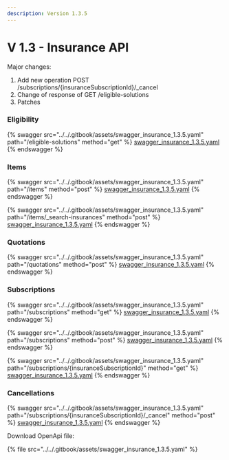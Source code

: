 ```yaml
---
description: Version 1.3.5
---
```


# V 1.3 - Insurance API

Major changes:

1. Add new operation POST /subscriptions/{insuranceSubscriptionId}/\_cancel
2. Change of response of GET /eligible-solutions
3. Patches

### Eligibility

{% swagger src="../../.gitbook/assets/swagger_insurance_1.3.5.yaml" path="/eligible-solutions" method="get" %}
[swagger_insurance_1.3.5.yaml](../../.gitbook/assets/swagger_insurance_1.3.5.yaml)
{% endswagger %}

### Items

{% swagger src="../../.gitbook/assets/swagger_insurance_1.3.5.yaml" path="/items" method="post" %}
[swagger_insurance_1.3.5.yaml](../../.gitbook/assets/swagger_insurance_1.3.5.yaml)
{% endswagger %}

{% swagger src="../../.gitbook/assets/swagger_insurance_1.3.5.yaml" path="/items/_search-insurances" method="post" %}
[swagger_insurance_1.3.5.yaml](../../.gitbook/assets/swagger_insurance_1.3.5.yaml)
{% endswagger %}

### Quotations

{% swagger src="../../.gitbook/assets/swagger_insurance_1.3.5.yaml" path="/quotations" method="post" %}
[swagger_insurance_1.3.5.yaml](../../.gitbook/assets/swagger_insurance_1.3.5.yaml)
{% endswagger %}

### Subscriptions

{% swagger src="../../.gitbook/assets/swagger_insurance_1.3.5.yaml" path="/subscriptions" method="get" %}
[swagger_insurance_1.3.5.yaml](../../.gitbook/assets/swagger_insurance_1.3.5.yaml)
{% endswagger %}

{% swagger src="../../.gitbook/assets/swagger_insurance_1.3.5.yaml" path="/subscriptions" method="post" %}
[swagger_insurance_1.3.5.yaml](../../.gitbook/assets/swagger_insurance_1.3.5.yaml)
{% endswagger %}

{% swagger src="../../.gitbook/assets/swagger_insurance_1.3.5.yaml" path="/subscriptions/{insuranceSubscriptionId}" method="get" %}
[swagger_insurance_1.3.5.yaml](../../.gitbook/assets/swagger_insurance_1.3.5.yaml)
{% endswagger %}

### Cancellations

{% swagger src="../../.gitbook/assets/swagger_insurance_1.3.5.yaml" path="/subscriptions/{insuranceSubscriptionId}/_cancel" method="post" %}
[swagger_insurance_1.3.5.yaml](../../.gitbook/assets/swagger_insurance_1.3.5.yaml)
{% endswagger %}

Download OpenApi file:

{% file src="../../.gitbook/assets/swagger_insurance_1.3.5.yaml" %}
